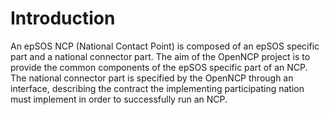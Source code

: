 # Introduction #

An epSOS NCP (National Contact Point) is composed of an epSOS specific part and a national connector part. The aim of the OpenNCP project is to provide the common components of the epSOS specific part of an NCP. The national connector part is specified by the OpenNCP through an interface, describing the contract the implementing participating nation must implement in order to successfully run an NCP.